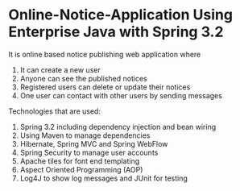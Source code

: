 # Online-Notice-Application Using Enterprise Java with Spring 3.2

It is online based notice publishing web application where
  1. It can create a new user
  2. Anyone can see the published notices
  3. Registered users can delete or update their notices
  4. One user can contact with other users by sending messages

Technologies that are used:
  1. Spring 3.2 including dependency injection and bean wiring
  2. Using Maven to manage dependencies
  3. Hibernate, Spring MVC and Spring WebFlow
  4. Spring Security to manage user accounts
  5. Apache tiles for font end templating
  6. Aspect Oriented Programming (AOP)
  7. Log4J to show log messages and JUnit for testing
